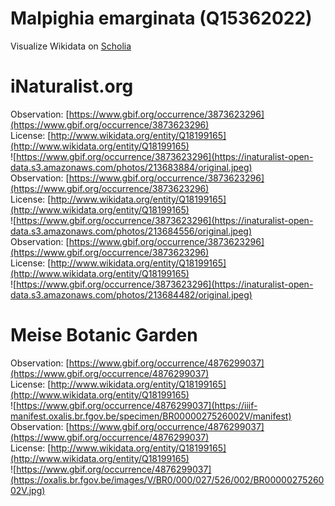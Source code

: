 
Malpighia emarginata (Q15362022)
================================
  
Visualize Wikidata on [Scholia](https://scholia.toolforge.org/taxon/Q15362022)
# iNaturalist.org
  
Observation: [https://www.gbif.org/occurrence/3873623296](https://www.gbif.org/occurrence/3873623296)  
License: [http://www.wikidata.org/entity/Q18199165](http://www.wikidata.org/entity/Q18199165)  
![https://www.gbif.org/occurrence/3873623296](https://inaturalist-open-data.s3.amazonaws.com/photos/213683884/original.jpeg)  
Observation: [https://www.gbif.org/occurrence/3873623296](https://www.gbif.org/occurrence/3873623296)  
License: [http://www.wikidata.org/entity/Q18199165](http://www.wikidata.org/entity/Q18199165)  
![https://www.gbif.org/occurrence/3873623296](https://inaturalist-open-data.s3.amazonaws.com/photos/213684556/original.jpeg)  
Observation: [https://www.gbif.org/occurrence/3873623296](https://www.gbif.org/occurrence/3873623296)  
License: [http://www.wikidata.org/entity/Q18199165](http://www.wikidata.org/entity/Q18199165)  
![https://www.gbif.org/occurrence/3873623296](https://inaturalist-open-data.s3.amazonaws.com/photos/213684482/original.jpeg)
# Meise Botanic Garden
  
Observation: [https://www.gbif.org/occurrence/4876299037](https://www.gbif.org/occurrence/4876299037)  
License: [http://www.wikidata.org/entity/Q18199165](http://www.wikidata.org/entity/Q18199165)  
![https://www.gbif.org/occurrence/4876299037](https://iiif-manifest.oxalis.br.fgov.be/specimen/BR0000027526002V/manifest)  
Observation: [https://www.gbif.org/occurrence/4876299037](https://www.gbif.org/occurrence/4876299037)  
License: [http://www.wikidata.org/entity/Q18199165](http://www.wikidata.org/entity/Q18199165)  
![https://www.gbif.org/occurrence/4876299037](https://oxalis.br.fgov.be/images/V/BR0/000/027/526/002/BR0000027526002V.jpg)